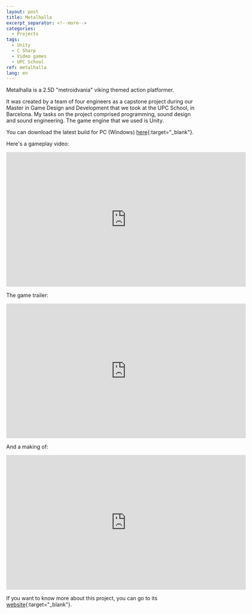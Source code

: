 ```yaml
---
layout: post
title: Metalhalla
excerpt_separator: <!--more-->
categories:
  - Projects
tags:
  - Unity
  - C Sharp
  - Video games
  - UPC School
ref: metalhalla
lang: en
---
```


Metalhalla is a 2.5D "metroidvania" viking themed action platformer.

It was created by a team of four engineers as a capstone project during our Master in Game Design and Development that we took at the UPC School, in Barcelona.
My tasks on the project comprised programming, sound design and sound engineering.
The game engine that we used is Unity.

<!--more-->

You can download the latest build for PC (Windows) [here](https://drive.google.com/open?id=0Bwhzd1ijHPU5a0h6TTI0VFBCdEk){:target="_blank"}.

Here's a gameplay video:

<div class="embed-responsive embed-responsive-16by9">
  <iframe width="640" height="360" src="https://www.youtube-nocookie.com/embed/utfxtS1Qj5s?controls=0&amp;" frameborder="0" allowfullscreen></iframe>
</div>

The game trailer:

<div class="embed-responsive embed-responsive-16by9">
  <iframe width="640" height="360" src="https://www.youtube-nocookie.com/embed/fL6d0sI0bOA?controls=0&amp;" frameborder="0" allowfullscreen></iframe>
</div>

And a making of:

<div class="embed-responsive embed-responsive-16by9">
  <iframe width="640" height="360" src="https://www.youtube-nocookie.com/embed/vnKmSCjDNus?controls=0&amp;" frameborder="0" allowfullscreen></iframe>
</div>

If you want to know more about this project, you can go to its [website](https://metalhalla.carrd.co/){:target="_blank"}.
